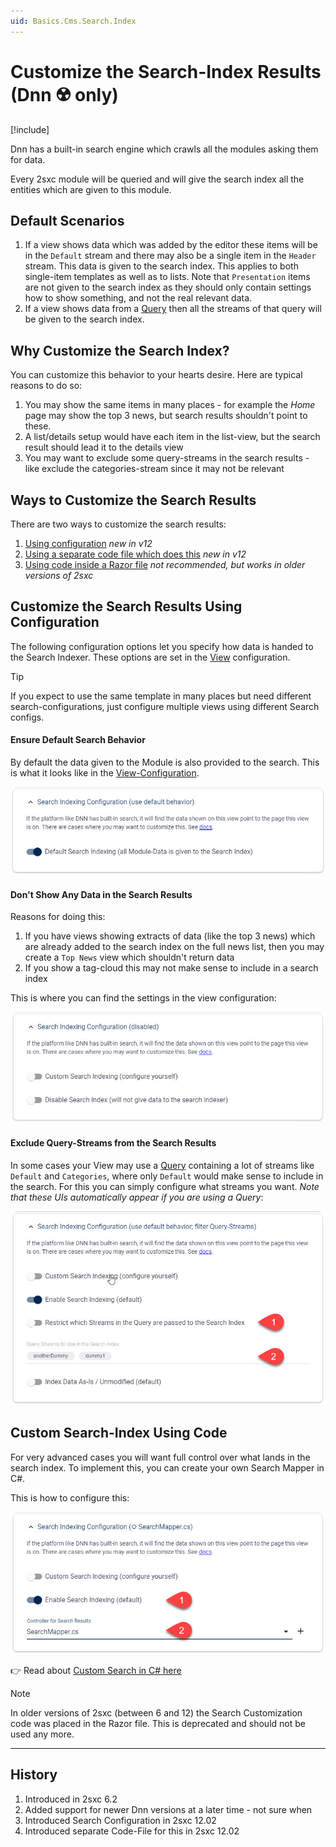 ```yaml
---
uid: Basics.Cms.Search.Index
---
```


# Customize the Search-Index Results (Dnn ☢️ only)

[!include[](~/pages/basics/stack/_shared-float-summary.md)]
<style>.context-box-summary .prepare-all { visibility: visible; } </style>

Dnn has a built-in search engine which crawls all the modules asking them for data. 

Every 2sxc module will be queried and will give the search index all the entities which are given to this module. 

## Default Scenarios

1. If a view shows data which was added by the editor these items will be in the `Default` stream and there may also be a single item in the `Header` stream. This data is given to the search index. This applies to both single-item templates as well as to lists. Note that `Presentation` items are not given to the search index as they should only contain settings how to show something, and not the real relevant data. 
1. If a view shows data from a [Query](xref:Basics.Query.Index) then all the streams of that query will be given to the search index.

## Why Customize the Search Index?

You can customize this behavior to your hearts desire. Here are typical reasons to do so:

1. You may show the same items in many places - for example the _Home_ page may show the top 3 news, but search results shouldn't point to these. 
1. A list/details setup would have each item in the list-view, but the search result should lead it to the details view
1. You may want to exclude some query-streams in the search results - like exclude the categories-stream since it may not be relevant

## Ways to Customize the Search Results

There are two ways to customize the search results:

1. [Using configuration](#customize-the-search-results-using-configuration) _new in v12_
1. [Using a separate code file which does this](#custom-search-index-using-code) _new in v12_
1. [Using code inside a Razor file](#custom-search-index-using-code) _not recommended, but works in older versions of 2sxc_

## Customize the Search Results Using Configuration

The following configuration options let you specify how data is handed to the Search Indexer. 
These options are set in the [View](xref:Basics.App.Views.Index) configuration. 

> [!TIP]
> If you expect to use the same template in many places but need different search-configurations, 
> just configure multiple views using different Search configs. 

#### Ensure Default Search Behavior

By default the data given to the Module is also provided to the search. This is what it looks like in the [View-Configuration](xref:Basics.App.Views.Index).

<img src="./assets/search-config-default.jpg" class="full-width">

#### Don't Show Any Data in the Search Results

Reasons for doing this:

1. If you have views showing extracts of data (like the top 3 news) which are already added to the search index on the full news list, then you may create a `Top News` view which shouldn't return data
1. If you show a tag-cloud this may not make sense to include in a search index

This is where you can find the settings in the view configuration:

<img src="./assets/search-config-disable.jpg" class="full-width">


#### Exclude Query-Streams from the Search Results

In some cases your View may use a [Query](xref:Basics.Query.Index) containing a lot of streams like `Default` and `Categories`, where only `Default` would make sense to include in the search. 
For this you can simply configure what streams you want. _Note that these UIs automatically appear if you are using a Query_: 

<img src="./assets/search-config-query-streams.jpg" class="full-width">


## Custom Search-Index Using Code

For very advanced cases you will want full control over what lands in the search index. 
To implement this, you can create your own Search Mapper in C#. 

This is how to configure this:

<img src="./assets/search-config-custom.jpg" class="full-width">

👉 Read about [Custom Search in C# here](xref:NetCode.Search.Index)

> [!NOTE]
> In older versions of 2sxc (between 6 and 12) the Search Customization code was placed in the Razor file. 
> This is deprecated and should not be used any more. 


--- 

## History

1. Introduced in 2sxc 6.2
2. Added support for newer Dnn versions at a later time - not sure when
3. Introduced Search Configuration in 2sxc 12.02
4. Introduced separate Code-File for this in 2sxc 12.02
